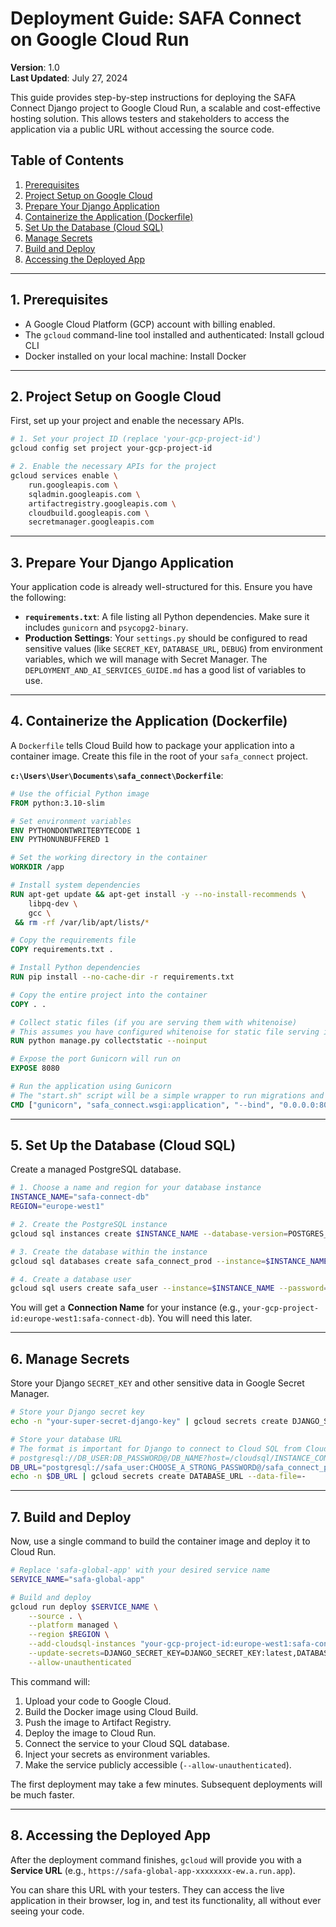 # Deployment Guide: SAFA Connect on Google Cloud Run

**Version**: 1.0  
**Last Updated**: July 27, 2024

This guide provides step-by-step instructions for deploying the SAFA Connect Django project to Google Cloud Run, a scalable and cost-effective hosting solution. This allows testers and stakeholders to access the application via a public URL without accessing the source code.

## Table of Contents

1. [Prerequisites](#prerequisites)
2. [Project Setup on Google Cloud](#project-setup-on-google-cloud)
3. [Prepare Your Django Application](#prepare-your-django-application)
4. [Containerize the Application (Dockerfile)](#containerize-the-application-dockerfile)
5. [Set Up the Database (Cloud SQL)](#set-up-the-database-cloud-sql)
6. [Manage Secrets](#manage-secrets)
7. [Build and Deploy](#build-and-deploy)
8. [Accessing the Deployed App](#accessing-the-deployed-app)

---

## 1. Prerequisites

- A Google Cloud Platform (GCP) account with billing enabled.
- The `gcloud` command-line tool installed and authenticated: Install gcloud CLI
- Docker installed on your local machine: Install Docker

---

## 2. Project Setup on Google Cloud

First, set up your project and enable the necessary APIs.

```bash
# 1. Set your project ID (replace 'your-gcp-project-id')
gcloud config set project your-gcp-project-id

# 2. Enable the necessary APIs for the project
gcloud services enable \
    run.googleapis.com \
    sqladmin.googleapis.com \
    artifactregistry.googleapis.com \
    cloudbuild.googleapis.com \
    secretmanager.googleapis.com
```

---

## 3. Prepare Your Django Application

Your application code is already well-structured for this. Ensure you have the following:

- **`requirements.txt`**: A file listing all Python dependencies. Make sure it includes `gunicorn` and `psycopg2-binary`.
- **Production Settings**: Your `settings.py` should be configured to read sensitive values (like `SECRET_KEY`, `DATABASE_URL`, `DEBUG`) from environment variables, which we will manage with Secret Manager. The `DEPLOYMENT_AND_AI_SERVICES_GUIDE.md` has a good list of variables to use.

---

## 4. Containerize the Application (Dockerfile)

A `Dockerfile` tells Cloud Build how to package your application into a container image. Create this file in the root of your `safa_connect` project.

**`c:\Users\User\Documents\safa_connect\Dockerfile`**:
```dockerfile
# Use the official Python image
FROM python:3.10-slim

# Set environment variables
ENV PYTHONDONTWRITEBYTECODE 1
ENV PYTHONUNBUFFERED 1

# Set the working directory in the container
WORKDIR /app

# Install system dependencies
RUN apt-get update && apt-get install -y --no-install-recommends \
    libpq-dev \
    gcc \
 && rm -rf /var/lib/apt/lists/*

# Copy the requirements file
COPY requirements.txt .

# Install Python dependencies
RUN pip install --no-cache-dir -r requirements.txt

# Copy the entire project into the container
COPY . .

# Collect static files (if you are serving them with whitenoise)
# This assumes you have configured whitenoise for static file serving in production
RUN python manage.py collectstatic --noinput

# Expose the port Gunicorn will run on
EXPOSE 8080

# Run the application using Gunicorn
# The "start.sh" script will be a simple wrapper to run migrations and start gunicorn
CMD ["gunicorn", "safa_connect.wsgi:application", "--bind", "0.0.0.0:8080"]
```

---

## 5. Set Up the Database (Cloud SQL)

Create a managed PostgreSQL database.

```bash
# 1. Choose a name and region for your database instance
INSTANCE_NAME="safa-connect-db"
REGION="europe-west1"

# 2. Create the PostgreSQL instance
gcloud sql instances create $INSTANCE_NAME --database-version=POSTGRES_13 --region=$REGION --cpu=1 --memory=4GB

# 3. Create the database within the instance
gcloud sql databases create safa_connect_prod --instance=$INSTANCE_NAME

# 4. Create a database user
gcloud sql users create safa_user --instance=$INSTANCE_NAME --password="CHOOSE_A_STRONG_PASSWORD"
```

You will get a **Connection Name** for your instance (e.g., `your-gcp-project-id:europe-west1:safa-connect-db`). You will need this later.

---

## 6. Manage Secrets

Store your Django `SECRET_KEY` and other sensitive data in Google Secret Manager.

```bash
# Store your Django secret key
echo -n "your-super-secret-django-key" | gcloud secrets create DJANGO_SECRET_KEY --data-file=-

# Store your database URL
# The format is important for Django to connect to Cloud SQL from Cloud Run
# postgresql://DB_USER:DB_PASSWORD@/DB_NAME?host=/cloudsql/INSTANCE_CONNECTION_NAME
DB_URL="postgresql://safa_user:CHOOSE_A_STRONG_PASSWORD@/safa_connect_prod?host=/cloudsql/your-gcp-project-id:europe-west1:safa-connect-db"
echo -n $DB_URL | gcloud secrets create DATABASE_URL --data-file=-
```

---

## 7. Build and Deploy

Now, use a single command to build the container image and deploy it to Cloud Run.

```bash
# Replace 'safa-global-app' with your desired service name
SERVICE_NAME="safa-global-app"

# Build and deploy
gcloud run deploy $SERVICE_NAME \
    --source . \
    --platform managed \
    --region $REGION \
    --add-cloudsql-instances "your-gcp-project-id:europe-west1:safa-connect-db" \
    --update-secrets=DJANGO_SECRET_KEY=DJANGO_SECRET_KEY:latest,DATABASE_URL=DATABASE_URL:latest,DEBUG=False,ALLOWED_HOSTS="*" \
    --allow-unauthenticated
```

This command will:
1.  Upload your code to Google Cloud.
2.  Build the Docker image using Cloud Build.
3.  Push the image to Artifact Registry.
4.  Deploy the image to Cloud Run.
5.  Connect the service to your Cloud SQL database.
6.  Inject your secrets as environment variables.
7.  Make the service publicly accessible (`--allow-unauthenticated`).

The first deployment may take a few minutes. Subsequent deployments will be much faster.

---

## 8. Accessing the Deployed App

After the deployment command finishes, `gcloud` will provide you with a **Service URL** (e.g., `https://safa-global-app-xxxxxxxx-ew.a.run.app`).

You can share this URL with your testers. They can access the live application in their browser, log in, and test its functionality, all without ever seeing your code.